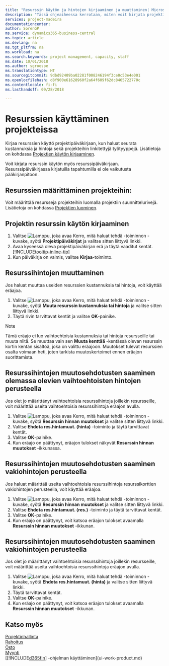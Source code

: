 ```yaml
---
title: "Resurssin käytön ja hintojen kirjaaminen ja muuttaminen| Microsoft Docs"
description: "Tässä ohjeaiheessa kerrotaan, miten voit kirjata projektiin liitetyn resurssin käytön tai kulutuksen sekä seurata ja hallinta kustannuksia, hintoja ja työtyyppejä."
services: project-madeira
documentationcenter: 
author: SorenGP
ms.service: dynamics365-business-central
ms.topic: article
ms.devlang: na
ms.tgt_pltfrm: na
ms.workload: na
ms.search.keywords: project management, capacity, staff
ms.date: 10/01/2018
ms.author: sgroespe
ms.translationtype: HT
ms.sourcegitcommit: 9dbd92409ba02281f008246194f3ce0c53e4e001
ms.openlocfilehash: d8f900e61628960f2a64f609f62dc8465722770c
ms.contentlocale: fi-fi
ms.lasthandoff: 09/28/2018

---
```

# <a name="use-resources-for-jobs"></a>Resurssien käyttäminen projekteissa
Kirjaa resurssien käyttö projektipäiväkirjaan, kun haluat seurata kustannuksia ja hintoja sekä projekteihin linkitettyjä työtyyppejä. Lisätietoja on kohdassa [Projektien käytön kirjaaminen](projects-how-record-job-usage.md).

Voit kirjata resurssin käytön myös resurssipäiväkirjaan. Resurssipäiväkirjassa kirjatuilla tapahtumilla ei ole vaikutusta pääkirjanpitoon.

## <a name="to-assign-resources-to-jobs"></a>Resurssien määrittäminen projekteihin:
Voit määrittää resursseja projekteihin luomalla projektiin suunnittelurivejä. Lisätietoja on kohdassa [Projektien luominen](projects-how-create-jobs.md).

## <a name="to-record-resource-usage-for-a-job"></a>Projektin resurssin käytön kirjaaminen
1. Valitse ![Lamppu, joka avaa Kerro, mitä haluat tehdä -toiminnon](media/ui-search/search_small.png "Kerro, mitä haluat tehdä") -kuvake, syötä **Projektipäiväkirjat** ja valitse sitten liittyvä linkki.
2. Avaa kyseessä oleva projektipäiväkirjan erä ja täytä vaaditut kentät. [!INCLUDE[tooltip-inline-tip](includes/tooltip-inline-tip_md.md)]
3. Kun päiväkirja on valmis, valitse **Kirjaa**-toiminto.

## <a name="to-adjust-resource-prices"></a>Resurssihintojen muuttaminen
Jos haluat muuttaa useiden resurssien kustannuksia tai hintoja, voit käyttää eräajoa.  

1. Valitse ![Lamppu, joka avaa Kerro, mitä haluat tehdä -toiminnon](media/ui-search/search_small.png "Kerro, mitä haluat tehdä") -kuvake, syötä **Muuta resurssin kustannuksia tai hintoja** ja valitse sitten liittyvä linkki.
2. Täytä rivin tarvittavat kentät ja valitse **OK**-painike.

> [!NOTE]  
>   Tämä eräajo ei luo vaihtoehtoisia kustannuksia tai hintoja resursseille tai muuta niitä. Se muuttaa vain sen **Muuta kenttää** -kentässä olevan resurssin kortin kentän sisältöä, joka on valittu eräajoon. Muutokset tulevat resurssien osalta voimaan heti, joten tarkista muutoskertoimet ennen eräajon suorittamista.

## <a name="to-get-resource-price-change-suggestions-based-on-existing-alternate-prices"></a>Resurssihintojen muutosehdotusten saaminen olemassa olevien vaihtoehtoisten hintojen perusteella
Jos olet jo määrittänyt vaihtoehtoisia resurssihintoja joillekin resursseille, voit määrittää useita vaihtoehtoisia resurssihintoja eräajon avulla.

1. Valitse ![Lamppu, joka avaa Kerro, mitä haluat tehdä -toiminnon](media/ui-search/search_small.png "Kerro, mitä haluat tehdä") -kuvake, syötä **Resurssin hinnan muutokset** ja valitse sitten liittyvä linkki.
2. Valitse **Ehdota res.hintamuut. (hinta)** -toiminto ja täytä tarvittavat kentät.
3. Valitse **OK**-painike.  
4. Kun eräajo on päättynyt, eräajon tulokset näkyvät **Resurssin hinnan muutokset** -ikkunassa.

## <a name="to-get-resource-price-change-suggestions-based-on-standard-prices"></a>Resurssihintojen muutosehdotusten saaminen vakiohintojen perusteella
Jos haluat määrittää useita vaihtoehtoisia resurssihintoja resurssikorttien vakiohintojen perusteella, voit käyttää eräajoa.  

1. Valitse ![Lamppu, joka avaa Kerro, mitä haluat tehdä -toiminnon](media/ui-search/search_small.png "Kerro, mitä haluat tehdä") -kuvake, syötä **Resurssin hinnan muutokset** ja valitse sitten liittyvä linkki.
2. Valitse **Ehdota res.hintamuut. (res.)** -toiminto ja täytä tarvittavat kentät.  
3. Valitse **OK**-painike.  
4. Kun eräajo on päättynyt, voit katsoa eräajon tulokset avaamalla **Resurssin hinnan muutokset** -ikkunan.

## <a name="to-get-resource-price-change-suggestions-based-on-alternate-prices"></a>Resurssihintojen muutosehdotusten saaminen vakiohintojen perusteella
Jos olet jo määrittänyt vaihtoehtoisia resurssihintoja joillekin resursseille, voit määrittää useita vaihtoehtoisia resurssihintoja eräajon avulla.

1. Valitse ![Lamppu, joka avaa Kerro, mitä haluat tehdä -toiminnon](media/ui-search/search_small.png "Kerro, mitä haluat tehdä") -kuvake, syötä **Ehdota res.hintamuut. (hinta)** ja valitse sitten liittyvä linkki.  
2. Täytä tarvittavat kentät.
3. Valitse **OK**-painike.  
4. Kun eräajo on päättynyt, voit katsoa eräajon tulokset avaamalla **Resurssin hinnan muutokset** -ikkunan.

## <a name="see-also"></a>Katso myös
[Projektinhallinta](projects-manage-projects.md)  
[Rahoitus](finance.md)  
[Osto](purchasing-manage-purchasing.md)         
[Myynti](sales-manage-sales.md)     
[[!INCLUDE[d365fin](includes/d365fin_md.md)] -ohjelman käyttäminen](ui-work-product.md)  

